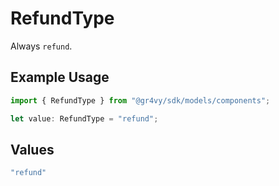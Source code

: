 # RefundType

Always `refund`.

## Example Usage

```typescript
import { RefundType } from "@gr4vy/sdk/models/components";

let value: RefundType = "refund";
```

## Values

```typescript
"refund"
```